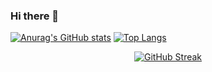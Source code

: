 ### Hi there 👋

[![Anurag's GitHub stats](https://github-readme-stats.vercel.app/api?username=NailUspanov&theme=radical&hide=issues,stars&show_icons=true&hide_border=true)](https://github.com/anuraghazra/github-readme-stats)
[![Top Langs](https://github-readme-stats.vercel.app/api/top-langs/?username=NailUspanov&hide=html,css&theme=radical&card_width=400&height=100l&hide_border=true&layout=compact)](https://github.com/anuraghazra/github-readme-stats)
    <p align="center"> [![GitHub Streak](http://github-readme-streak-stats.herokuapp.com?user=NaIlUspanov&theme=radical&hide_border=true&date_format=j%20M%5B%20Y%5D)](https://git.io/streak-stats) </p>


<!--
**NailUspanov/NailUspanov** is a ✨ _special_ ✨ repository because its `README.md` (this file) appears on your GitHub profile.

Here are some ideas to get you started:

- 🔭 I’m currently working on ...
- 🌱 I’m currently learning ...
- 👯 I’m looking to collaborate on ...
- 🤔 I’m looking for help with ...
- 💬 Ask me about ...
- 📫 How to reach me: ...
- 😄 Pronouns: ...
- ⚡ Fun fact: ...
-->

